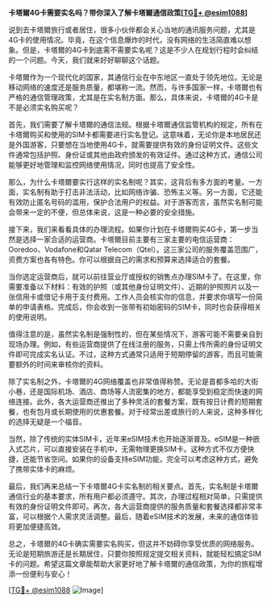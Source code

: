 **卡塔爾4G卡需要实名吗？带你深入了解卡塔爾通信政策[[TG💪+ @esim1088](https://t.me/s/esim1088)]**

说到去卡塔爾旅行或者居住，很多小伙伴都会关心当地的通讯服务问题，尤其是4G卡的使用情况。毕竟，在这个信息爆炸的时代，没有网络的生活简直难以想象。但是，卡塔爾的4G卡到底需不需要实名呢？这是不少人在规划行程时会纠结的一个问题。今天，我们就来好好聊聊这个话题。

卡塔爾作为一个现代化的国家，其通信行业在中东地区一直处于领先地位。无论是移动网络的速度还是服务质量，都堪称一流。然而，与许多国家一样，卡塔爾也有严格的通信管理政策，尤其是在实名制方面。那么，具体来说，卡塔爾的4G卡是不是必须实名购买呢？

首先，我们需要了解卡塔爾的通信法规。根据卡塔爾通信监管机构的规定，所有在卡塔爾购买和使用的SIM卡都需要进行实名登记。这意味着，无论你是本地居民还是外国游客，只要想在当地使用4G卡，就需要提供有效的身份证明文件。这些文件通常包括护照、身份证或其他由政府颁发的有效证件。通过这种方式，通信公司能够更好地管理和监控网络使用情况，同时也提高了安全性。

那么，为什么卡塔爾要实行这样的实名制呢？其实，这背后有多方面的考量。一方面，实名制有助于打击非法活动，比如网络诈骗、恐怖主义等。另一方面，它还能有效防止匿名号码的滥用，保护合法用户的权益。对于游客而言，虽然实名制可能会带来一定的不便，但总体来说，这是一种必要的安全措施。

接下来，我们来看看具体的办理流程。如果你计划在卡塔爾购买4G卡，第一步当然是选择一家合适的运营商。卡塔爾目前主要有三家主要的电信运营商：Ooredoo、Vodafone和Qatar Telecom（Qtel）。这三家公司的服务覆盖范围广，资费方案也各有特色。你可以根据自己的需求和预算来选择适合的套餐。

当你选定运营商后，就可以前往营业厅或授权的销售点办理SIM卡了。在这里，你需要准备以下材料：有效的护照（或其他身份证明文件）、近期的护照照片以及一张信用卡或借记卡用于支付费用。工作人员会核实你的信息，并要求你填写一份简单的申请表格。完成后，你会收到一张带有初始密码的SIM卡，同时也会获得相关的使用说明。

值得注意的是，虽然实名制是强制性的，但在某些情况下，游客可能不需要亲自到现场办理。例如，有些运营商提供了在线注册的服务，只需上传所需的身份证明文件即可完成实名认证。不过，这种方式通常只适用于短期停留的游客，而且可能需要额外的时间来审核你的资料。

除了实名制之外，卡塔爾的4G网络覆盖也非常值得称赞。无论是首都多哈的大街小巷，还是国际机场、酒店、商场等人流密集的地方，都能享受到稳定而快速的网络连接。此外，各大运营商还推出了多种灵活的套餐方案，既有按日计费的短期套餐，也有包月或长期使用的优惠套餐。对于经常出差或旅行的人来说，这种多样化的选择无疑是一个福音。

当然，除了传统的实体SIM卡，近年来eSIM技术也开始逐渐普及。eSIM是一种嵌入式芯片，可以直接安装在手机中，无需物理更换SIM卡。这种方式不仅方便快捷，还能节省空间。如果你的设备支持eSIM功能，完全可以考虑这种方式，避免了携带实体卡的麻烦。

最后，我们再来总结一下卡塔爾4G卡实名制的相关要点。首先，实名制是卡塔爾通信行业的基本要求，所有用户都必须遵守。其次，办理过程相对简单，只需提供有效的身份证明文件即可。再次，各大运营商提供的服务质量和套餐选择都非常丰富，可以根据个人需求灵活调整。最后，随着eSIM技术的发展，未来的通信体验将更加便捷高效。

总之，卡塔爾的4G卡确实需要实名购买，但这并不妨碍你享受优质的网络服务。无论是短期旅游还是长期居住，只要你按照规定提交相关资料，就能轻松搞定SIM卡的问题。希望这篇文章能帮助大家更好地了解卡塔爾的通信政策，为你的旅程增添一份便利与安心！

[[TG💪+ @esim1088](https://t.me/s/esim1088) ![Image](https://i.postimg.cc/4NQfJmqS/Snipaste-2025-05-13-00-14-12.png)]
